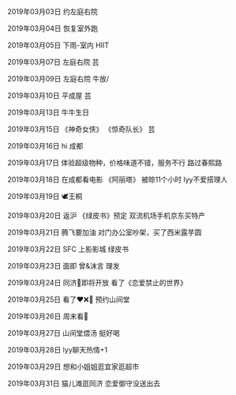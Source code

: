 2019年03月03日
约左庭右院

2019年03月04日
恢复室外跑

2019年03月05日
下雨-室内 HIIT

2019年03月07日
左庭右院 芸

2019年03月09日
左庭右院 牛放/

2019年03月10日
平成屋 芸

2019年03月13日
牛牛生日

2019年03月15日
《神奇女侠》
《惊奇队长》 芸

2019年03月16日
hi 成都

2019年03月17日
体验超级物种，价格味道不错，服务不行
路过春熙路

2019年03月18日
在成都看电影 《阿丽塔》
被晾11个小时 lyy不爱搭理人

2019年03月19日
🕊王桐

2019年03月20日
返沪
《绿皮书》预定
双流机场手机京东买特产

2019年03月21日
腾飞要加油
对门办公室吵架，买了西米露芋圆

2019年03月22日
SFC 上影影城 绿皮书

2019年03月23日
面即 曾&沫言
理发

2019年03月24日
同济🌸即将开放
看了《恋爱禁止的世界》

2019年03月25日
看了❤️❌🤖
预约山间堂

2019年03月26日
周末看🌸

2019年03月27日
山间堂煨汤 挺好喝

2019年03月28日
lyy聊天热情+1

2019年03月29日
想和小姐姐逛宜家逛超市

2019年03月31日
猫儿滩逛同济
恋爱御守没送出去
